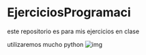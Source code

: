 # EjerciciosProgramaci

este repositorio es para mis ejercicios en clase

utilizaremos mucho python
![img](https://www.python.org/static/img/python-logo.png)
